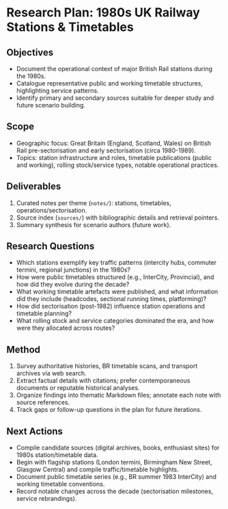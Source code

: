 # Research Plan: 1980s UK Railway Stations & Timetables

## Objectives
- Document the operational context of major British Rail stations during the 1980s.
- Catalogue representative public and working timetable structures, highlighting service patterns.
- Identify primary and secondary sources suitable for deeper study and future scenario building.

## Scope
- Geographic focus: Great Britain (England, Scotland, Wales) on British Rail pre-sectorisation and early sectorisation (circa 1980-1989).
- Topics: station infrastructure and roles, timetable publications (public and working), rolling stock/service types, notable operational practices.

## Deliverables
1. Curated notes per theme (`notes/`): stations, timetables, operations/sectorisation.
2. Source index (`sources/`) with bibliographic details and retrieval pointers.
3. Summary synthesis for scenario authors (future work).

## Research Questions
- Which stations exemplify key traffic patterns (intercity hubs, commuter termini, regional junctions) in the 1980s?
- How were public timetables structured (e.g., InterCity, Provincial), and how did they evolve during the decade?
- What working timetable artefacts were published, and what information did they include (headcodes, sectional running times, platforming)?
- How did sectorisation (post-1982) influence station operations and timetable planning?
- What rolling stock and service categories dominated the era, and how were they allocated across routes?

## Method
1. Survey authoritative histories, BR timetable scans, and transport archives via web search.
2. Extract factual details with citations; prefer contemporaneous documents or reputable historical analyses.
3. Organize findings into thematic Markdown files; annotate each note with source references.
4. Track gaps or follow-up questions in the plan for future iterations.

## Next Actions
- Compile candidate sources (digital archives, books, enthusiast sites) for 1980s station/timetable data.
- Begin with flagship stations (London termini, Birmingham New Street, Glasgow Central) and compile traffic/timetable highlights.
- Document public timetable series (e.g., BR summer 1983 InterCity) and working timetable conventions.
- Record notable changes across the decade (sectorisation milestones, service rebrandings).
